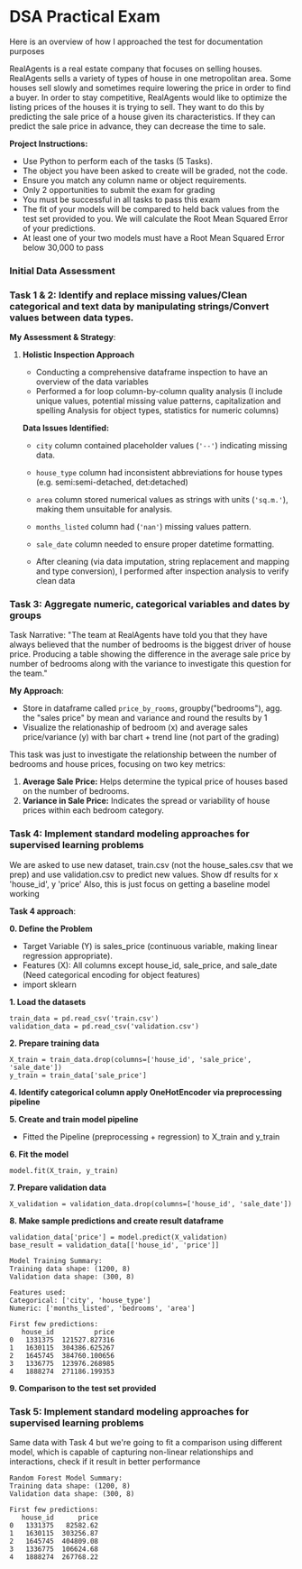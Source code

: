 # DSA Practical Exam
Here is an overview of how I approached the test for documentation purposes

RealAgents is a real estate company that focuses on selling houses.
RealAgents sells a variety of types of house in one metropolitan area.
Some houses sell slowly and sometimes require lowering the price in order to find a buyer.
In order to stay competitive, RealAgents would like to optimize the listing prices of the houses it is trying to sell.
They want to do this by predicting the sale price of a house given its characteristics.
If they can predict the sale price in advance, they can decrease the time to sale.

**Project Instructions:**
- Use Python to perform each of the tasks (5 Tasks).
- The object you have been asked to create will be graded, not the code.
- Ensure you match any column name or object requirements.
- Only 2 opportunities to submit the exam for grading
- You must be successful in all tasks to pass this exam
- The fit of your models will be compared to held back values from the test set provided to you. We will calculate the Root Mean Squared Error of your predictions.
- At least one of your two models must have a Root Mean Squared Error below 30,000 to pass  

### Initial Data Assessment

### Task 1 & 2:  Identify and replace missing values/Clean categorical and text data by manipulating strings/Convert values between data types.
**My Assessment & Strategy**:
1. **Holistic Inspection Approach**
    - Conducting a comprehensive dataframe inspection to have an overview of the data variables
   - Performed a for loop column-by-column quality analysis (I include unique values, potential missing value patterns, capitalization and spelling Analysis for object types, statistics for numeric columns)

   **Data Issues Identified:**
   - `city` column contained placeholder values (`'--'`) indicating missing data.
   - `house_type` column had inconsistent abbreviations for house types (e.g. semi:semi-detached, det:detached)
   - `area` column stored numerical values as strings with units (`'sq.m.'`), making them unsuitable for analysis.
   - `months_listed` column had (`'nan'`) missing values pattern.
   - `sale_date` column needed to ensure proper datetime formatting.
  
   - After cleaning (via data imputation, string replacement and mapping and type conversion), I performed after inspection analysis to verify clean data
     
### Task 3: Aggregate numeric, categorical variables and dates by groups
Task Narrative: "The team at RealAgents have told you that they have always believed that the number of bedrooms is the biggest driver of house price.
Producing a table showing the difference in the average sale price by number of bedrooms along with the variance to investigate this question for the team."

**My Approach**:
  - Store in dataframe called `price_by_rooms`, groupby("bedrooms"), agg. the "sales price" by mean and variance and round the results by 1
   - Visualize the relationaship of bedroom (x) and average sales price/variance (y) with bar chart + trend  line (not part of the grading)
     
This task was just to investigate the relationship between the number of bedrooms and house prices, focusing on two key metrics:
1. **Average Sale Price:** Helps determine the typical price of houses based on the number of bedrooms. 
2. **Variance in Sale Price:** Indicates the spread or variability of house prices within each bedroom category.

### Task 4: Implement standard modeling approaches for supervised learning problems

We are asked to use new dataset, train.csv (not the house_sales.csv that we prep) and use validation.csv to predict new values. Show df results for x 'house_id', y 'price'
Also, this is just focus on getting a baseline model working

**Task 4 approach**:

**0. Define the Problem**
   - Target Variable (Y) is sales_price (continuous variable, making linear regression appropriate).
   - Features (X): All columns except house_id, sale_price, and sale_date (Need categorical encoding for object features)
   - import sklearn
     
**1. Load the datasets**
```
train_data = pd.read_csv('train.csv')
validation_data = pd.read_csv('validation.csv')
```
**2. Prepare training data**
```
X_train = train_data.drop(columns=['house_id', 'sale_price', 'sale_date'])
y_train = train_data['sale_price']
```
**4. Identify categorical column apply OneHotEncoder via preprocessing pipeline**

**5. Create and train model pipeline**
- Fitted the Pipeline (preprocessing + regression) to X_train and y_train

**6. Fit the model**
```
model.fit(X_train, y_train)
```
**7. Prepare validation data**
```
X_validation = validation_data.drop(columns=['house_id', 'sale_date'])
```
**8. Make sample predictions and create result dataframe**
```
validation_data['price'] = model.predict(X_validation)
base_result = validation_data[['house_id', 'price']]
```
```
Model Training Summary:
Training data shape: (1200, 8)
Validation data shape: (300, 8)

Features used:
Categorical: ['city', 'house_type']
Numeric: ['months_listed', 'bedrooms', 'area']

First few predictions:
   house_id          price
0   1331375  121527.827316
1   1630115  304386.625267
2   1645745  384760.100656
3   1336775  123976.268985
4   1888274  271186.199353
```
**9. Comparison to the test set provided**

### Task 5: Implement standard modeling approaches for supervised learning problems
Same data with Task 4 but we're going to fit a comparison using different model, which is capable of capturing non-linear relationships and interactions, check if it result in better performance
```
Random Forest Model Summary:
Training data shape: (1200, 8)
Validation data shape: (300, 8)

First few predictions:
   house_id      price
0   1331375   82582.62
1   1630115  303256.87
2   1645745  404809.08
3   1336775  106624.68
4   1888274  267768.22
```
